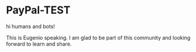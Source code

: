 # PayPal-TEST

hi humans and bots!

This is Eugenio speaking. I am glad to be part of this community and looking forward to learn and share.

